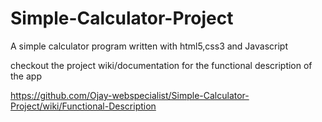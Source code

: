 # Simple-Calculator-Project
 A simple calculator program written with html5,css3 and Javascript

checkout the project wiki/documentation for the functional description of the app

https://github.com/Ojay-webspecialist/Simple-Calculator-Project/wiki/Functional-Description


